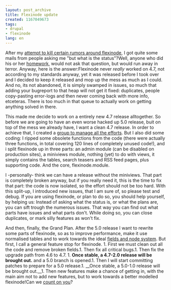 ```yaml
---
layout: post_archive
title: Flexinode update
created: 1167049673
tags:
- drupal
- flexinode
lang: en
---
```

After my [attempt to kill certain rumors around flexinode](http://webschuur.com/node/669), I got quite some mails from people asking me "but what is the status"?Well, anyone who did his or her [homework](http://drupal.org/project/issues/flexinode), would not ask that question, but would run away in terror. Anyway, here is the answer:Flexinode never _really_ worked on 4.7, not according to my standards anyway, yet it was released before I took over and I decided to keep it released and mop up the mess as much as I could. And no, its not abandoned, it is simply swamped in issues, so much that adding your bugreport to that heap will not get it fixed: duplicates, people copy-pasting error-logs and then never coming back with more info, etceteras. There is too much in that queue to actually work on getting anything solved in there.

This made me decide to work on a entirely new 4.7 release alltogether. So before we are going to have an even worse hacked up 5.0 release, buit on top of the mess we already have, I want a clean 4.7 release. In order to achieve that, I created a [group to manage all the efforts](http://groups.drupal.org/flexinode-developers). But I also did some coding: I ripped some obsolete functions from the code (there were actually three functions, in total covering 120 lines of completely unused code!), and i split flexinode up in three parts: an admin module (can be disabled on production sites), a miniviews module, nothing (yet) to do with views, it simply contains the tables, search teasers and RSS feed pages, plus supporting code. And the core, flexinode.module.

I -personally- think we can have a release without the miniviews. That part is completely broken anyway, but if you really need it, this is the time to fix that part: the code is now isolated, so the effort should not be too hard. With this split-up, I introduced new issues, that I am sure of, so please test and debug. If you are using flexinode, or plan to do so, you should help yourself, by helping us: Instead of asking what the status is, or what the plans are, you can sift trough the numerous issues. That way you can find out what parts have issues and what parts don't. While doing so, you can close duplicates, or mark silly features as won't fix.

And then, finally, the Grand Plan. After the 5.0 release I want to rewrite some parts of flexinode, so as to improve performance, make it use normalised tables and to work towards the ideal [fields and node system](http://webschuur.com/node/643). But first, I call a general feature stop for flexinode. 1. First we must clean out all the code and remove broken fields.1. Then fix all critical bugs.1. Then fix the upgrade path from 4.6 to 4.7. 1. __Once stable, a 4.7-2.0 release will be brought out.__ and a 5.0 branch is opened.1. Then I will start committing patches to prepare for a 5.0 release.1. __Once stable, a 5.0-1.0 release will be brought out.__1. Then new features make a chance of getting in, with the main aim not to add new features, but to work towards a better modelled flexinode!Can we [count on you](http://groups.drupal.org/flexinode-developers)?
